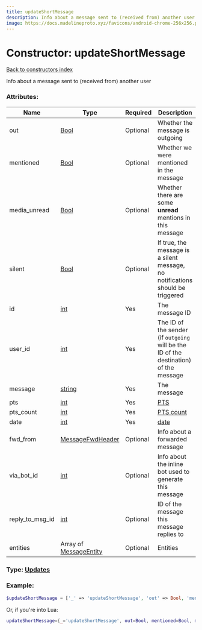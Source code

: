 ```yaml
---
title: updateShortMessage
description: Info about a message sent to (received from) another user
image: https://docs.madelineproto.xyz/favicons/android-chrome-256x256.png
---
```

# Constructor: updateShortMessage  
[Back to constructors index](index.md)



Info about a message sent to (received from) another user

### Attributes:

| Name     |    Type       | Required | Description |
|----------|---------------|----------|-------------|
|out|[Bool](../types/Bool.md) | Optional|Whether the message is outgoing|
|mentioned|[Bool](../types/Bool.md) | Optional|Whether we were mentioned in the message|
|media\_unread|[Bool](../types/Bool.md) | Optional|Whether there are some **unread** mentions in this message|
|silent|[Bool](../types/Bool.md) | Optional|If true, the message is a silent message, no notifications should be triggered|
|id|[int](../types/int.md) | Yes|The message ID|
|user\_id|[int](../types/int.md) | Yes|The ID of the sender (if `outgoing` will be the ID of the destination) of the message|
|message|[string](../types/string.md) | Yes|The message|
|pts|[int](../types/int.md) | Yes|[PTS](https://core.telegram.org/api/updates)|
|pts\_count|[int](../types/int.md) | Yes|[PTS count](https://core.telegram.org/api/updates)|
|date|[int](../types/int.md) | Yes|[date](https://core.telegram.org/api/updates)|
|fwd\_from|[MessageFwdHeader](../types/MessageFwdHeader.md) | Optional|Info about a forwarded message|
|via\_bot\_id|[int](../types/int.md) | Optional|Info about the inline bot used to generate this message|
|reply\_to\_msg\_id|[int](../types/int.md) | Optional|ID of the message this message replies to|
|entities|Array of [MessageEntity](../types/MessageEntity.md) | Optional|Entities|



### Type: [Updates](../types/Updates.md)


### Example:

```php
$updateShortMessage = ['_' => 'updateShortMessage', 'out' => Bool, 'mentioned' => Bool, 'media_unread' => Bool, 'silent' => Bool, 'id' => int, 'user_id' => int, 'message' => 'string', 'pts' => int, 'pts_count' => int, 'date' => int, 'fwd_from' => MessageFwdHeader, 'via_bot_id' => int, 'reply_to_msg_id' => int, 'entities' => [MessageEntity, MessageEntity]];
```  


Or, if you're into Lua:

```lua
updateShortMessage={_='updateShortMessage', out=Bool, mentioned=Bool, media_unread=Bool, silent=Bool, id=int, user_id=int, message='string', pts=int, pts_count=int, date=int, fwd_from=MessageFwdHeader, via_bot_id=int, reply_to_msg_id=int, entities={MessageEntity}}

```


